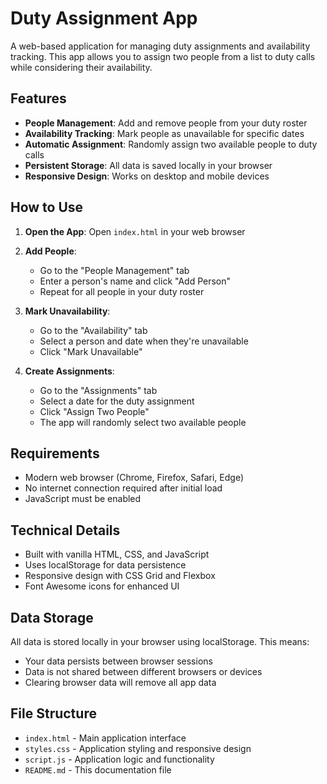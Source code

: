 # Duty Assignment App

A web-based application for managing duty assignments and availability tracking. This app allows you to assign two people from a list to duty calls while considering their availability.

## Features

- **People Management**: Add and remove people from your duty roster
- **Availability Tracking**: Mark people as unavailable for specific dates
- **Automatic Assignment**: Randomly assign two available people to duty calls
- **Persistent Storage**: All data is saved locally in your browser
- **Responsive Design**: Works on desktop and mobile devices

## How to Use

1. **Open the App**: Open `index.html` in your web browser

2. **Add People**:
   - Go to the "People Management" tab
   - Enter a person's name and click "Add Person"
   - Repeat for all people in your duty roster

3. **Mark Unavailability**:
   - Go to the "Availability" tab
   - Select a person and date when they're unavailable
   - Click "Mark Unavailable"

4. **Create Assignments**:
   - Go to the "Assignments" tab
   - Select a date for the duty assignment
   - Click "Assign Two People"
   - The app will randomly select two available people

## Requirements

- Modern web browser (Chrome, Firefox, Safari, Edge)
- No internet connection required after initial load
- JavaScript must be enabled

## Technical Details

- Built with vanilla HTML, CSS, and JavaScript
- Uses localStorage for data persistence
- Responsive design with CSS Grid and Flexbox
- Font Awesome icons for enhanced UI

## Data Storage

All data is stored locally in your browser using localStorage. This means:
- Your data persists between browser sessions
- Data is not shared between different browsers or devices
- Clearing browser data will remove all app data

## File Structure

- `index.html` - Main application interface
- `styles.css` - Application styling and responsive design
- `script.js` - Application logic and functionality
- `README.md` - This documentation file 